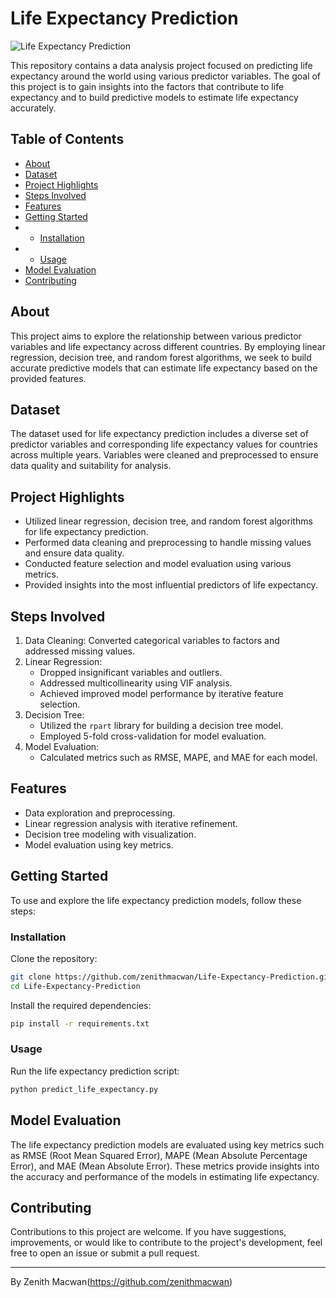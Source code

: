 # Life Expectancy Prediction

![Life Expectancy Prediction](https://img.shields.io/badge/Life%20Expectancy%20Prediction-Data%20Analysis%20Project-blue)

This repository contains a data analysis project focused on predicting life expectancy around the world using various predictor variables. The goal of this project is to gain insights into the factors that contribute to life expectancy and to build predictive models to estimate life expectancy accurately.

## Table of Contents

- [About](#about)
- [Dataset](#dataset)
- [Project Highlights](#project-highlights)
- [Steps Involved](#steps-involved)
- [Features](#features)
- [Getting Started](#getting-started)
- - [Installation](#installation)
- - [Usage](#usage)
- [Model Evaluation](#model-evaluation)
- [Contributing](#contributing)
  
## About

This project aims to explore the relationship between various predictor variables and life expectancy across different countries. By employing linear regression, decision tree, and random forest algorithms, we seek to build accurate predictive models that can estimate life expectancy based on the provided features.

## Dataset

The dataset used for life expectancy prediction includes a diverse set of predictor variables and corresponding life expectancy values for countries across multiple years. Variables were cleaned and preprocessed to ensure data quality and suitability for analysis.

## Project Highlights

- Utilized linear regression, decision tree, and random forest algorithms for life expectancy prediction.
- Performed data cleaning and preprocessing to handle missing values and ensure data quality.
- Conducted feature selection and model evaluation using various metrics.
- Provided insights into the most influential predictors of life expectancy.

## Steps Involved

1. Data Cleaning: Converted categorical variables to factors and addressed missing values.
2. Linear Regression:
   - Dropped insignificant variables and outliers.
   - Addressed multicollinearity using VIF analysis.
   - Achieved improved model performance by iterative feature selection.
3. Decision Tree:
   - Utilized the `rpart` library for building a decision tree model.
   - Employed 5-fold cross-validation for model evaluation.
4. Model Evaluation:
   - Calculated metrics such as RMSE, MAPE, and MAE for each model.

## Features

- Data exploration and preprocessing.
- Linear regression analysis with iterative refinement.
- Decision tree modeling with visualization.
- Model evaluation using key metrics.

## Getting Started

To use and explore the life expectancy prediction models, follow these steps:

### Installation

Clone the repository:

```bash
git clone https://github.com/zenithmacwan/Life-Expectancy-Prediction.git
cd Life-Expectancy-Prediction
```

Install the required dependencies:

```bash
pip install -r requirements.txt
```

### Usage

Run the life expectancy prediction script:

```bash
python predict_life_expectancy.py
```

## Model Evaluation

The life expectancy prediction models are evaluated using key metrics such as RMSE (Root Mean Squared Error), MAPE (Mean Absolute Percentage Error), and MAE (Mean Absolute Error). These metrics provide insights into the accuracy and performance of the models in estimating life expectancy.

## Contributing

Contributions to this project are welcome. If you have suggestions, improvements, or would like to contribute to the project's development, feel free to open an issue or submit a pull request.

---

By Zenith Macwan(https://github.com/zenithmacwan)
